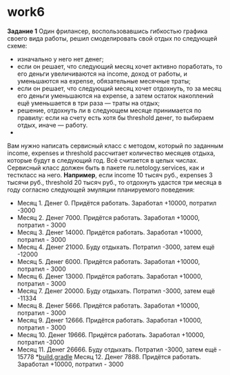 # work6

**Задание 1**
Один фрилансер, воспользовавшись гибкостью графика своего вида работы,
решил смоделировать свой отдых по следующей схеме:
* изначально у него нет денег;
* если он решает, что следующий месяц хочет активно поработать, то его
деньги увеличиваются на income, доход от работы, и уменьшаются на
expense, обязательные месячные траты;
* если он решает, что следующий месяц хочет отдохнуть, то за месяц его
деньги уменьшаются на expense, а затем остаток накоплений ещё
уменьшается в три раза — траты на отдых;
* решение, отдохнуть ли в следующем месяце принимается по правилу:
если на счету есть хотя бы threshold денег, то выбираем отдых, иначе —
работу.
* 
Вам нужно написать сервисный класс с методом, который по заданным
income, expenses и threshold рассчитает количество месяцев отдыха,
которые будут в следующий год. Всё считается в целых числах.
Сервисный класс должен быть в пакете ru.netology.services, как и тесткласс на него.
**Например**, если income 10 тысяч руб., expenses 3 тысячи руб., threshold 20
тысяч руб., то отдохнуть удастся три месяца в году согласно следующей
эмуляции планируемого поведения:
* Месяц 1. Денег 0. Придётся работать. Заработал +10000, потратил -3000
* Месяц 2. Денег 7000. Придётся работать. Заработал +10000, потратил -
3000
* Месяц 3. Денег 14000. Придётся работать. Заработал +10000, потратил -
3000
* Месяц 4. Денег 21000. Буду отдыхать. Потратил -3000, затем ещё -12000
* Месяц 5. Денег 6000. Придётся работать. Заработал +10000, потратил -
3000
* Месяц 6. Денег 13000. Придётся работать. Заработал +10000, потратил -
3000
* Месяц 7. Денег 20000. Буду отдыхать. Потратил -3000, затем ещё -11334
* Месяц 8. Денег 5666. Придётся работать. Заработал +10000, потратил -
3000
* Месяц 9. Денег 12666. Придётся работать. Заработал +10000, потратил -
3000
* Месяц 10. Денег 19666. Придётся работать. Заработал +10000, потратил
-3000
* Месяц 11. Денег 26666. Буду отдыхать. Потратил -3000, затем ещё -
15778
*[build.gradle](..%2Fwork10%2Fbuild.gradle) Месяц 12. Денег 7888. Придётся работать. Заработал +10000, потратил -
3000